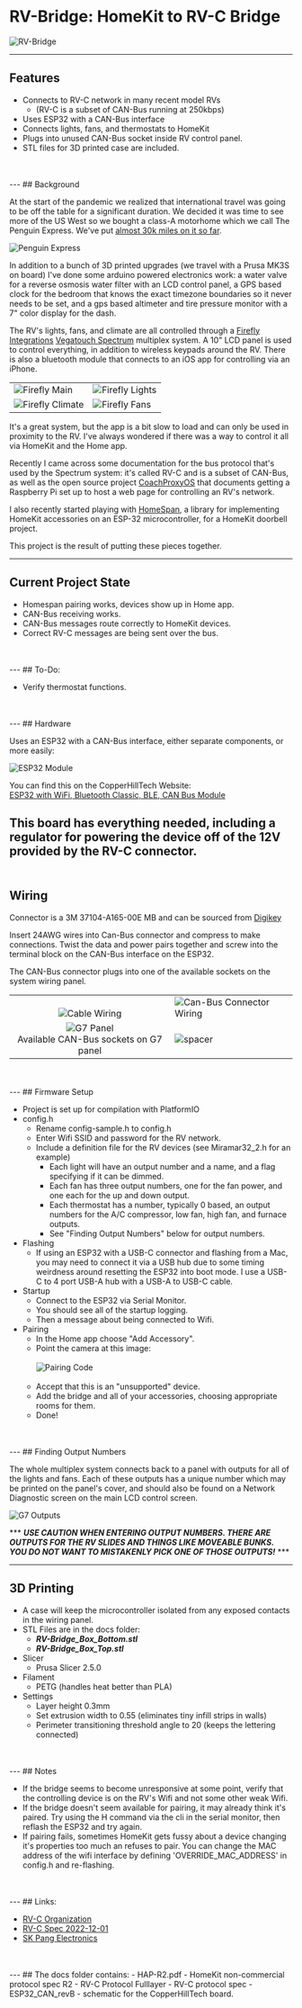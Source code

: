 # RV-Bridge: HomeKit to RV-C Bridge

![RV-Bridge](/docs/images/box_wire_scale.jpeg)

---
## Features

* Connects to RV-C network in many recent model RVs
    * (RV-C is a subset of CAN-Bus running at 250kbps)
* Uses ESP32 with a CAN-Bus interface
* Connects lights, fans, and thermostats to HomeKit
* Plugs into unused CAN-Bus socket inside RV control panel.
* STL files for 3D printed case are included.
<br>
<br>
---
## Background

At the start of the pandemic we realized that international travel was going to be off the table for a significant duration. We decided it was time to see more of the US West so we bought a class-A motorhome which we call The Penguin Express. We've put [almost 30k miles on it so far](http://rickandrandy.com/?rvlife).

![Penguin Express](/docs/images/Penguin_Express.jpg)

In addition to a bunch of 3D printed upgrades (we travel with a Prusa MK3S on board) I've done some arduino powered electronics work: a water valve for a reverse osmosis water filter with an LCD control panel, a GPS based clock for the bedroom that knows the exact timezone boundaries so it never needs to be set, and a gps based altimeter and tire pressure monitor with a 7" color display for the dash.

The RV's lights, fans, and climate are all controlled through a [Firefly Integrations](https://fireflyint.com) [Vegatouch Spectrum](https://www.vegatouch.com) multiplex system. A 10" LCD panel is used to control everything, in addition to wireless keypads around the RV. There is also a bluetooth module that connects to an iOS app for controlling via an iPhone.

|   |   |
| --- | --- |
| ![Firefly Main](/docs/images/Firefly_main.jpeg) | ![Firefly Lights](/docs/images/Firefly_lights.jpeg) |
| ![Firefly Climate](/docs/images/Firefly_climate.jpeg) | ![Firefly Fans](/docs/images/Firefly_fans.jpeg) |

It's a great system, but the app is a bit slow to load and can only be used in proximity to the RV. I've always wondered if there was a way to control it all via HomeKit and the Home app.

Recently I came across some documentation for the bus protocol that's used by the Spectrum system: it's called RV-C and is a subset of CAN-Bus, as well as the open source project [CoachProxyOS](https://github.com/linuxkidd/coachproxy-os) that documents getting a Raspberry Pi set up to host a web page for controlling an RV's network.

I also recently started playing with [HomeSpan](https://github.com/HomeSpan/HomeSpan), a library for implementing HomeKit accessories on an ESP-32 microcontroller, for a HomeKit doorbell project.

This project is the result of putting these pieces together.

---
## Current Project State

* Homespan pairing works, devices show up in Home app.
* CAN-Bus receiving works.
* CAN-Bus messages route correctly to HomeKit devices.
* Correct RV-C messages are being sent over the bus.
<br>
<br>
---
## To-Do:

* Verify thermostat functions.
<br>
<br>
---
## Hardware

Uses an ESP32 with a CAN-Bus interface, either separate components, or more easily:

![ESP32 Module](docs/images/board_in_box.jpeg)

You can find this on the CopperHillTech Website:<br>
[ESP32 with WiFi, Bluetooth Classic, BLE, CAN Bus Module](https://copperhilltech.com/esp32-wifi-bluetooth-classic-ble-can-bus-module/)

This board has everything needed, including a regulator for powering the device off of the 12V provided by the RV-C connector.
<br>
<br>
---
## Wiring

Connector is a 3M 37104-A165-00E MB and can be sourced from [Digikey](https://www.digikey.com/en/products/detail/3m/37104-A165-00E%2520MB/1855697)

Insert 24AWG wires into Can-Bus connector and compress to make connections. Twist the data and power pairs together and screw into the terminal block on the CAN-Bus interface on the ESP32.

The CAN-Bus connector plugs into one of the available sockets on the system wiring panel.

|  |  |
| :---: | --- |
| <br>![Cable Wiring](docs/images/cable.jpeg) |![Can-Bus Connector Wiring](docs/images/CAN-connector-wiring.jpg) |
| ![G7 Panel](/docs/images/G7_panel.jpeg)<br>Available CAN-Bus sockets on G7 panel | ![spacer](/docs/images/spacer.png) |
<br>
<br>
---
## Firmware Setup

- Project is set up for compilation with PlatformIO
- config.h
    * Rename config-sample.h to config.h
    * Enter Wifi SSID and password for the RV network.
    * Include a definition file for the RV devices (see Miramar32_2.h for an example)
        * Each light will have an output number and a name, and a flag specifying if it can be dimmed.
        * Each fan has three output numbers, one for the fan power, and one each for the up and down output.
        * Each thermostat has a number, typically 0 based, an output numbers for the A/C compressor, low fan, high fan, and furnace outputs.
        * See "Finding Output Numbers" below for output numbers.
- Flashing
    * If using an ESP32 with a USB-C connector and flashing from a Mac, you may need to connect it via a USB hub due to some timing weirdness around resetting the ESP32 into boot mode. I use a USB-C to 4 port USB-A hub with a USB-A to USB-C cable.
- Startup
    * Connect to the ESP32 via Serial Monitor.
    * You should see all of the startup logging.
    * Then a message about being connected to Wifi.
- Pairing
    * In the Home app choose "Add Accessory".
    * Point the camera at this image:
    <br><br>
    ![Pairing Code](/docs/images/defaultSetupCode.png)
    <br><br>
    * Accept that this is an "unsupported" device.
    * Add the bridge and all of your accessories, choosing appropriate rooms for them.
    * Done!
<br>
<br>
---
## Finding Output Numbers

The whole multiplex system connects back to a panel with outputs for all of the lights and fans. Each of these outputs has a unique number which may be printed on the panel's cover, and should also be found on a Network Diagnostic screen on the main LCD control screen.

![G7 Outputs](/docs/images/G7_Outputs.jpeg)

*** ***USE CAUTION WHEN ENTERING OUTPUT NUMBERS. THERE ARE OUTPUTS FOR THE RV SLIDES AND THINGS LIKE MOVEABLE BUNKS. YOU DO NOT WANT TO MISTAKENLY PICK ONE OF THOSE OUTPUTS!*** ***

---
## 3D Printing

- A case will keep the microcontroller isolated from any exposed contacts in the wiring panel.
- STL Files are in the docs folder:
    * ***RV-Bridge_Box_Bottom.stl***
    * ***RV-Bridge_Box_Top.stl***
- Slicer
    * Prusa Slicer 2.5.0
- Filament
    * PETG (handles heat better than PLA)
- Settings
    * Layer height 0.3mm
    * Set extrusion width to 0.55 (eliminates tiny infill strips in walls)
    * Perimeter transitioning threshold angle to 20 (keeps the lettering connected)
<br>
<br>
---
## Notes

- If the bridge seems to become unresponsive at some point, verify that the controlling device is on the RV's Wifi and not some other weak Wifi.
- If the bridge doesn't seem available for pairing, it may already think it's paired. Try using the H command via the cli in the serial monitor, then reflash the ESP32 and try again.
- If pairing fails, sometimes HomeKit gets fussy about a device changing it's properties too much an refuses to pair. You can change the MAC address of the wifi interface by defining 'OVERRIDE_MAC_ADDRESS' in config.h and re-flashing.
<br>
<br>
---
## Links:

- [RV-C Organization](http://www.rv-c.com)
- [RV-C Spec 2022-12-01](http://www.rv-c.com/sites/rv-c.com/files/RV-C%20Protocol%20FullLayer-12-01-22.pdf)
- [SK Pang Electronics](https://www.skpang.co.uk)
<br>
<br>
---
## The docs folder contains:
- HAP-R2.pdf - HomeKit non-commercial protocol spec R2
- RV-C Protocol Fulllayer - RV-C protocol spec
- ESP32_CAN_revB - schematic for the CopperHillTech board.
